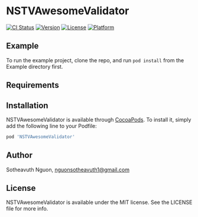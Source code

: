 # NSTVAwesomeValidator

[![CI Status](https://img.shields.io/travis/34115811/NSTVAwesomeValidator.svg?style=flat)](https://travis-ci.org/34115811/NSTVAwesomeValidator)
[![Version](https://img.shields.io/cocoapods/v/NSTVAwesomeValidator.svg?style=flat)](https://cocoapods.org/pods/NSTVAwesomeValidator)
[![License](https://img.shields.io/cocoapods/l/NSTVAwesomeValidator.svg?style=flat)](https://cocoapods.org/pods/NSTVAwesomeValidator)
[![Platform](https://img.shields.io/cocoapods/p/NSTVAwesomeValidator.svg?style=flat)](https://cocoapods.org/pods/NSTVAwesomeValidator)

## Example

To run the example project, clone the repo, and run `pod install` from the Example directory first.

## Requirements

## Installation

NSTVAwesomeValidator is available through [CocoaPods](https://cocoapods.org). To install
it, simply add the following line to your Podfile:

```ruby
pod 'NSTVAwesomeValidator'
```

## Author

Sotheavuth Nguon, nguonsotheavuth1@gmail.com

## License

NSTVAwesomeValidator is available under the MIT license. See the LICENSE file for more info.
